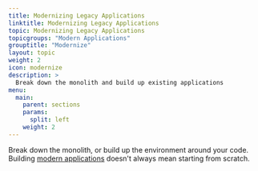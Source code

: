 ```yaml
---
title: Modernizing Legacy Applications
linktitle: Modernizing Legacy Applications
topic: Modernizing Legacy Applications
topicgroups: "Modern Applications"
grouptitle: "Modernize"
layout: topic
weight: 2
icon: modernize
description: >
  Break down the monolith and build up existing applications
menu:
  main:
    parent: sections
    params:
      split: left
    weight: 2
---
```


Break down the monolith, or build up the environment around your code. Building [modern applications](https://tanzu.vmware.com/what-is-application-modernization) doesn't always mean starting from scratch.
